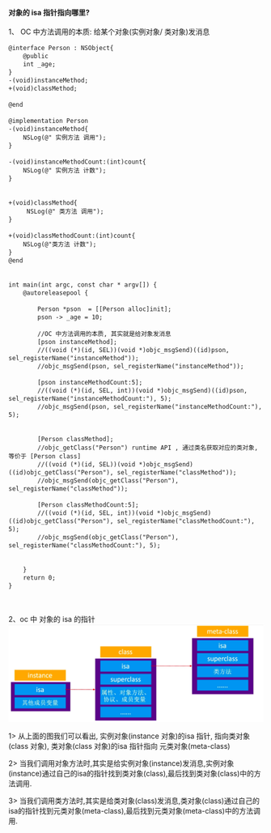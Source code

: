 #### 对象的 isa 指针指向哪里?


1、 OC 中方法调用的本质: 给某个对象(实例对象/ 类对象)发消息
```
@interface Person : NSObject{
    @public
    int _age;
}
-(void)instanceMethod;
+(void)classMethod;

@end

@implementation Person
-(void)instanceMethod{
    NSLog(@" 实例方法 调用");
}

-(void)instanceMethodCount:(int)count{
    NSLog(@" 实例方法 计数");
}


+(void)classMethod{
     NSLog(@" 类方法 调用");
}

+(void)classMethodCount:(int)count{
    NSLog(@"类方法 计数");
}
@end


int main(int argc, const char * argv[]) {
    @autoreleasepool {
        
        Person *pson  = [[Person alloc]init];
        pson -> _age = 10;
        
        //OC 中方法调用的本质, 其实就是给对象发消息
        [pson instanceMethod];
        //((void (*)(id, SEL))(void *)objc_msgSend)((id)pson, sel_registerName("instanceMethod"));
        //objc_msgSend(pson, sel_registerName("instanceMethod"));
        
        [pson instanceMethodCount:5];
        //((void (*)(id, SEL, int))(void *)objc_msgSend)((id)pson, sel_registerName("instanceMethodCount:"), 5);
        //objc_msgSend(pson, sel_registerName("instanceMethodCount:"), 5);
        
        
        [Person classMethod];
        //objc_getClass("Person") runtime API , 通过类名获取对应的类对象, 等价于 [Person class]
        //((void (*)(id, SEL))(void *)objc_msgSend)((id)objc_getClass("Person"), sel_registerName("classMethod"));
        //objc_msgSend(objc_getClass("Person"), sel_registerName("classMethod"));
        
        [Person classMethodCount:5];
        //((void (*)(id, SEL, int))(void *)objc_msgSend)((id)objc_getClass("Person"), sel_registerName("classMethodCount:"), 5);
        //objc_msgSend(objc_getClass("Person"), sel_registerName("classMethodCount:"), 5);
        
        
    }
    return 0;
}
```


<br> <br>
2、oc 中 对象的 isa 的指针
![](/assets/Snip20190105_4.png)

1> 从上面的图我们可以看出, 实例对象(instance 对象)的isa 指针, 指向类对象(class 对象), 类对象(class 对象)的isa 指针指向 元类对象(meta-class)

2> 当我们调用对象方法时,其实是给实例对象(instance)发消息,实例对象(instance)通过自己的isa的指针找到类对象(class),最后找到类对象(class)中的方法调用.

3> 当我们调用类方法时,其实是给类对象(class)发消息,类对象(class)通过自己的isa的指针找到元类对象(meta-class),最后找到元类对象(meta-class)中的方法调用.


